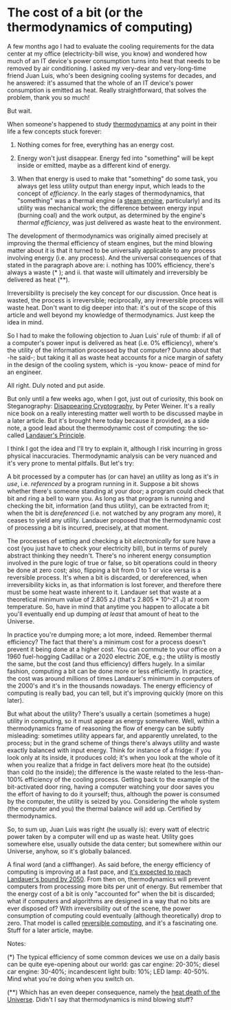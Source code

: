 # The cost of a bit (or the thermodynamics of computing)

A few months ago I had to evaluate the cooling requirements for the data center at my office (electricity-bill wise, you know) and wondered how much of an IT device's power consumption turns into heat that needs to be removed by air conditioning. I asked my very-dear and very-long-time friend Juan Luis, who's been designing cooling systems for decades, and he answered: it's assumed that the whole of an IT device's power consumption is emitted as heat. Really straightforward, that solves the problem, thank you so much!

But wait. 

When someone's happened to study [thermodynamics](https://en.wikipedia.org/wiki/Thermodynamics) at any point in their life a few concepts stuck forever:

1. Nothing comes for free, everything has an energy cost.

2. Energy won't just disappear. Energy fed into "something" will be kept inside or emitted, maybe as a different kind of energy.

3. When that energy is used to make that "something" do some task, you always get less utility output than energy input, which leads to the concept of _efficiency_. In the early stages of thermodynamics, that "something" was a thermal engine (a [steam engine](https://en.wikipedia.org/wiki/Steam_engine), particularly) and its utility was mechanical work; the difference between energy input (burning coal) and the work output, as determined by the engine's _thermal efficiency_, was just delivered as waste heat to the environment. 

The development of thermodynamics was originally aimed precisely at improving the thermal efficiency of steam engines, but the mind blowing matter about it is that it turned to be universally applicable to any process involving energy (i.e. any process). And the universal consequences of that stated in the paragraph above are: i. nothing has 100% efficiency, there's always a waste (* ); and ii. that waste will ultimately and irreversibly be delivered as heat (**). 

Irreversibility is precisely the key concept for our discussion. Once heat is wasted, the process is irreversible; reciprocally, any irreversible process will waste heat. Don't want to dig deeper into that: it's out of the scope of this article and well beyond my knowledge of thermodynamics. Just keep the idea in mind.

So I had to make the following objection to Juan Luis' rule of thumb: if all of a computer's power input is delivered as heat (i.e. 0% efficiency), where's the utility of the information processed by that computer? Dunno about that -he said-; but taking it all as waste heat accounts for a nice margin of safety in the design of the cooling system, which is -you know- peace of mind for an engineer.

All right. Duly noted and put aside.

But only until a few weeks ago, when I got, just out of curiosity, this book on Steganography: [Disappearing Cryptography](https://dl.acm.org/doi/book/10.5555/1523275), by Peter Weiner. It's a really nice book on a really interesting matter well worth to be discussed maybe in a later article. But it's brought here today because it provided, as a side note, a good lead about the thermodynamic cost of computing: the so-called [Landauer's Principle](https://en.wikipedia.org/wiki/Landauer%27s_principle).

I think I got the idea and I'll try to explain it, although I risk incurring in gross physical inaccuracies. Thermodynamic analysis can be very nuanced and it's very prone to mental pitfalls. But let's try:

A bit processed by a computer has (or can have) an utility as long as it's _in use_, i.e. _referenced_ by a program running in it. Suppose a bit shows whether there's someone standing at your door; a program could check that bit and ring a bell to warn you. As long as that program is running and checking the bit, information (and thus utility), can be extracted from it; when the bit is _dereferenced_ (i.e. not watched by any program any more), it ceases to yield any utility. Landauer proposed that the thermodynamic cost of processing a bit is incurred, precisely, at that moment. 

The processes of setting and checking a bit _electronically_ for sure have a cost (you just have to check your electricity bill), but in terms of purely abstract thinking they needn't. There's no inherent energy consumption involved in the pure logic of true or false, so bit operations could in theory be done at zero cost; also, flipping a bit from 0 to 1 or vice versa is a reversible process. It's when a bit is discarded, or dereferenced, when irreversibility kicks in, as that information is lost forever, and therefore there must be some heat waste inherent to it. Landauer set that waste at a theoretical minimum value of 2.805 zJ (that's 2.805 * 10^-21 J) at room temperature. So, have in mind that anytime you happen to allocate a bit you'll eventually end up dumping _at least_ that amount of heat to the Universe.

In practice you're dumping more; a lot more, indeed. Remember thermal efficiency? The fact that there's a minimum cost for a process doesn't prevent it being done at a higher cost. You can commute to your office on a 1960 fuel-hogging Cadillac or a 2020 electric ZOE, e.g.; the utility is mostly the same, but the cost (and thus efficiency) differs hugely. In a similar fashion, computing a bit can be done more or less efficiently. In practice, the cost was around millions of times Landauer's minimum in computers of the 2000's and it's in the thousands nowadays. The energy efficiency of computing is really bad, you can tell, but it's improving quickly (more on this later).

But what about the utility? There's usually a certain (sometimes a huge) utility in computing, so it must appear as energy somewhere. Well, within a thermodynamics frame of reasoning the flow of energy can be subtly misleading: sometimes utility appears far, and apparently unrelated, to the process; but in the grand scheme of things there's always utility and waste exactly balanced with input energy. Think for instance of a fridge: if you look only at its inside, it produces cold; it's when you look at the whole of it when you realize that a fridge in fact delivers more heat (to the outside) than cold (to the inside); the difference is the waste related to the less-than-100% efficiency of the cooling process. Getting back to the example of the bit-activated door ring, having a computer watching your door saves you the effort of having to do it yourself; thus, although the power is consumed by the computer, the utility is seized by you. Considering the whole system (the computer and you) the thermal balance *will* add up. Certified by thermodynamics.

So, to sum up, Juan Luis was right (he usually is): every watt of electric power taken by a computer will end up as waste heat. Utility goes somewhere else, usually outside the data center; but somewhere within our Universe, anyhow, so it's globally balanced.

A final word (and a cliffhanger). As said before, the energy efficiency of computing is improving at a fast pace, and [it's expected to reach Landauer's bound by 2050](https://en.wikipedia.org/wiki/Koomey%27s_law). From then on, thermodynamics will prevent computers from processing more bits per unit of energy. But remember that the energy cost of a bit is only "accounted for" when the bit is discarded; what if computers and algorithms are designed in a way that no bits are ever disposed of? With irreversibility out of the scene, the power consumption of computing could eventually (although theoretically) drop to zero. That model is called [reversible computing](https://en.wikipedia.org/wiki/Reversible_computing), and it's a fascinating one. Stuff for a later article, maybe.

Notes: 

(*) The typical efficiency of some common devices we use on a daily basis can be quite eye-opening about our world: gas car engine: 20-30%; diesel car engine: 30-40%; incandescent light bulb: 10%; LED lamp: 40-50%. Mind what you're doing when you switch on.

(**) Which has an even deeper consequence, namely the [heat death of the Universe](https://en.wikipedia.org/wiki/Heat_death_of_the_universe). Didn't I say that thermodynamics is mind blowing stuff?
